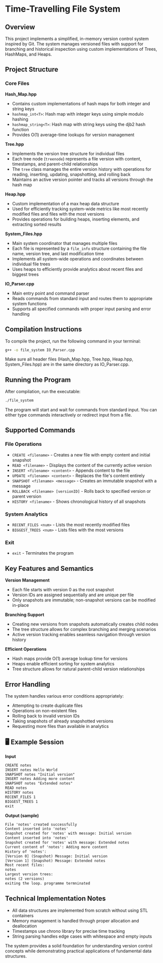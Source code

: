 # Time-Travelling File System

## Overview
This project implements a simplified, in-memory version control system inspired by Git. The system manages versioned files with support for branching and historical inspection using custom implementations of Trees, HashMaps, and Heaps.

## Project Structure

### Core Files

**Hash_Map.hpp**
- Contains custom implementations of hash maps for both integer and string keys
- `hashmap_int<T>`: Hash map with integer keys using simple modulo hashing
- `hashmap_string<T>`: Hash map with string keys using the djb2 hash function
- Provides O(1) average-time lookups for version management

**Tree.hpp** 
- Implements the version tree structure for individual files
- Each tree node (`treenode`) represents a file version with content, timestamps, and parent-child relationships
- The `tree` class manages the entire version history with operations for reading, inserting, updating, snapshotting, and rolling back
- Maintains an active version pointer and tracks all versions through the hash map

**Heap.hpp**
- Custom implementation of a max heap data structure
- Used for efficiently tracking system-wide metrics like most recently modified files and files with the most versions
- Provides operations for building heaps, inserting elements, and extracting sorted results

**System_Files.hpp**
- Main system coordinator that manages multiple files
- Each file is represented by a `file_info` structure containing the file name, version tree, and last modification time
- Implements all system-wide operations and coordinates between individual file trees
- Uses heaps to efficiently provide analytics about recent files and biggest trees

**IO_Parser.cpp**
- Main entry point and command parser
- Reads commands from standard input and routes them to appropriate system functions
- Supports all specified commands with proper input parsing and error handling

## Compilation Instructions

To compile the project, run the following command in your terminal:

```bash
g++ -o file_system IO_Parser.cpp
```

Make sure all header files (Hash_Map.hpp, Tree.hpp, Heap.hpp, System_Files.hpp) are in the same directory as IO_Parser.cpp.

## Running the Program

After compilation, run the executable:

```bash
./file_system
```

The program will start and wait for commands from standard input. You can either type commands interactively or redirect input from a file.

## Supported Commands

### File Operations
- `CREATE <filename>` - Creates a new file with empty content and initial snapshot
- `READ <filename>` - Displays the content of the currently active version
- `INSERT <filename> <content>` - Appends content to the file
- `UPDATE <filename> <content>` - Replaces the file's content entirely
- `SNAPSHOT <filename> <message>` - Creates an immutable snapshot with a message
- `ROLLBACK <filename> [versionID]` - Rolls back to specified version or parent version
- `HISTORY <filename>` - Shows chronological history of all snapshots

### System Analytics  
- `RECENT_FILES <num>` - Lists the most recently modified files
- `BIGGEST_TREES <num>` - Lists files with the most versions

### Exit
- `exit` - Terminates the program

## Key Features and Semantics

**Version Management**
- Each file starts with version 0 as the root snapshot
- Version IDs are assigned sequentially and are unique per file
- Only snapshots are immutable; non-snapshot versions can be modified in-place

**Branching Support**
- Creating new versions from snapshots automatically creates child nodes
- The tree structure allows for complex branching and merging scenarios
- Active version tracking enables seamless navigation through version history

**Efficient Operations**
- Hash maps provide O(1) average lookup time for versions
- Heaps enable efficient sorting for system analytics
- Tree structure allows for natural parent-child version relationships

## Error Handling

The system handles various error conditions appropriately:
- Attempting to create duplicate files
- Operations on non-existent files
- Rolling back to invalid version IDs
- Taking snapshots of already snapshotted versions
- Requesting more files than available in analytics


## 🖥️ Example Session  

**Input**  
```txt
CREATE notes
INSERT notes Hello World
SNAPSHOT notes "Initial version"
INSERT notes Adding more content
SNAPSHOT notes "Extended notes"
READ notes
HISTORY notes
RECENT_FILES 1
BIGGEST_TREES 1
exit
```

**Output (sample)**  
```txt
File 'notes' created successfully
Content inserted into 'notes'
Snapshot created for 'notes' with message: Initial version
Content inserted into 'notes'
Snapshot created for 'notes' with message: Extended notes
Current content of 'notes': Adding more content
History of 'notes':
[Version 0] (Snapshot) Message: Initial version
[Version 1] (Snapshot) Message: Extended notes
Most recent files:
notes
Largest version trees:
notes (2 versions)
exiting the loop. programme termninated
```


## Technical Implementation Notes

- All data structures are implemented from scratch without using STL containers
- Memory management is handled through proper allocation and deallocation
- Timestamps use chrono library for precise time tracking
- String parsing handles edge cases with whitespace and empty inputs

The system provides a solid foundation for understanding version control concepts while demonstrating practical applications of fundamental data structures.
